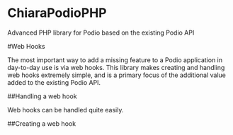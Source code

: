 ChiaraPodioPHP
==============

Advanced PHP library for Podio based on the existing Podio API

#Web Hooks

The most important way to add a missing feature to a Podio application in
day-to-day use is via web hooks.  This library makes creating and handling
web hooks extremely simple, and is a primary focus of the additional value
added to the existing Podio API.

##Handling a web hook

Web hooks can be handled quite easily.  

##Creating a web hook